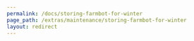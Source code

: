 ```yaml
---
permalink: /docs/storing-farmbot-for-winter
page_path: /extras/maintenance/storing-farmbot-for-winter
layout: redirect
---
```


